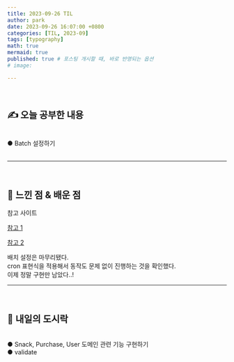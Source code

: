 ```yaml
---
title: 2023-09-26 TIL
author: park
date: 2023-09-26 16:07:00 +0800
categories: [TIL, 2023-09]
tags: [typography]
math: true
mermaid: true
published: true # 포스팅 개시할 때, 바로 반영되는 옵션
# image: 

---
```


<br>

## ✍ 오늘 공부한 내용

<br>
● Batch 설정하기<br>
<br>

---

<br>

## 🧠 느낀 점 & 배운 점 

참고 사이트

[참고 1](https://blog.naver.com/PostView.naver?blogId=rinjyu&logNo=222847088860&parentCategoryNo=&categoryNo=&viewDate=&isShowPopularPosts=false&from=postView)<br>

[참고 2](https://jojoldu.tistory.com/347)<br>

배치 설정은 마무리됐다.<br>
cron 표현식을 적용해서 동작도 문제 없이 진행하는 것을 확인했다.<br>
이제 정말 구현만 남았다..!<br>

---

<br>

## 🍱 내일의 도시락

<br>
● Snack, Purchase, User 도메인 관련 기능 구현하기<br>
● validate<br>
<br>
<br>